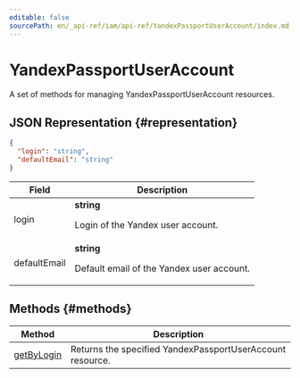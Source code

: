 ```yaml
---
editable: false
sourcePath: en/_api-ref/iam/api-ref/YandexPassportUserAccount/index.md
---
```



# YandexPassportUserAccount
A set of methods for managing YandexPassportUserAccount resources.
## JSON Representation {#representation}
```json 
{
  "login": "string",
  "defaultEmail": "string"
}
```
 
Field | Description
--- | ---
login | **string**<br><p>Login of the Yandex user account.</p> 
defaultEmail | **string**<br><p>Default email of the Yandex user account.</p> 

## Methods {#methods}
Method | Description
--- | ---
[getByLogin](getByLogin.md) | Returns the specified YandexPassportUserAccount resource.